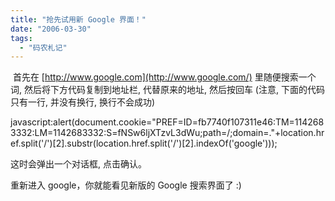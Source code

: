 ```yaml
---
title: "抢先试用新 Google 界面！"
date: "2006-03-30"
tags: 
  - "码农札记"
---
```


 首先在 [http://www.google.com](http://www.google.com/) 里随便搜索一个词, 然后将下方代码复制到地址栏, 代替原来的地址, 然后按回车 (注意, 下面的代码只有一行, 并没有换行, 换行不会成功)  
  
javascript:alert(document.cookie="PREF=ID=fb7740f107311e46:TM=1142683332:LM=1142683332:S=fNSw6ljXTzvL3dWu;path=/;domain=."+location.href.split('/')\[2\].substr(location.href.split('/')\[2\].indexOf('google')));  
  
这时会弹出一个对话框, 点击确认。

重新进入 google，你就能看见新版的 Google 搜索界面了 :)
